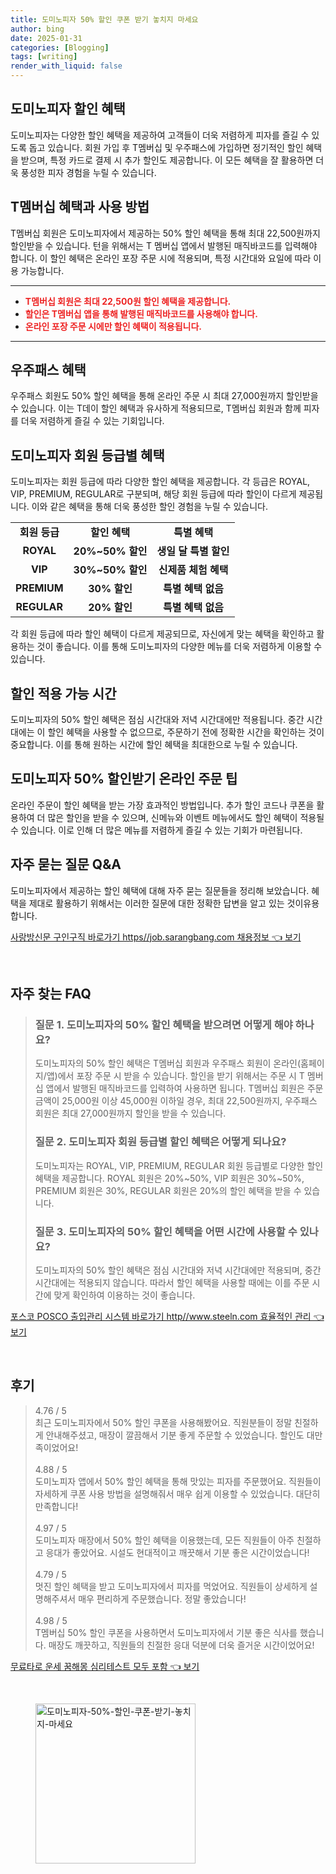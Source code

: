 ```yaml
---
title: 도미노피자 50% 할인 쿠폰 받기 놓치지 마세요
author: bing
date: 2025-01-31
categories: [Blogging]
tags: [writing]
render_with_liquid: false
---
```



<h2 id='도미노피자_할인_혜택'>도미노피자 할인 혜택</h2>

<p>도미노피자는 다양한 할인 혜택을 제공하여 고객들이 더욱 저렴하게 피자를 즐길 수 있도록 돕고 있습니다. 회원 가입 후 T멤버십 및 우주패스에 가입하면 정기적인 할인 혜택을 받으며, 특정 카드로 결제 시 추가 할인도 제공합니다. 이 모든 혜택을 잘 활용하면 더욱 풍성한 피자 경험을 누릴 수 있습니다.</p>

<h2 id='T멤버십_혜택'>T멤버십 혜택과 사용 방법</h2>

<p>T멤버십 회원은 도미노피자에서 제공하는 50% 할인 혜택을 통해 최대 22,500원까지 할인받을 수 있습니다. 턴을 위해서는 T 멤버십 앱에서 발행된 매직바코드를 입력해야 합니다. 이 할인 혜택은 온라인 포장 주문 시에 적용되며, 특정 시간대와 요일에 따라 이용 가능합니다.</p>

<hr />

<ul>
    <li><b><span style="color: #ee2323;">T멤버십 회원은 최대 22,500원 할인 혜택을 제공합니다.</span></b></li>
    <li><b><span style="color: #ee2323;">할인은 T멤버십 앱을 통해 발행된 매직바코드를 사용해야 합니다.</span></b></li>
    <li><b><span style="color: #ee2323;">온라인 포장 주문 시에만 할인 혜택이 적용됩니다.</span></b></li>
</ul>

<hr />

<h2 id='우주패스_혜택'>우주패스 혜택</h2>

<p>우주패스 회원도 50% 할인 혜택을 통해 온라인 주문 시 최대 27,000원까지 할인받을 수 있습니다. 이는 T데이 할인 혜택과 유사하게 적용되므로, T멤버십 회원과 함께 피자를 더욱 저렴하게 즐길 수 있는 기회입니다.</p>

<h2 id='회원_등급별_혜택'>도미노피자 회원 등급별 혜택</h2>

<p>도미노피자는 회원 등급에 따라 다양한 할인 혜택을 제공합니다. 각 등급은 ROYAL, VIP, PREMIUM, REGULAR로 구분되며, 해당 회원 등급에 따라 할인이 다르게 제공됩니다. 이와 같은 혜택을 통해 더욱 풍성한 할인 경험을 누릴 수 있습니다.</p>

<table>
    <tr>
        <td style="text-align: center; height: 17px;"><b>회원 등급</b></td>
        <td style="text-align: center; height: 17px;"><b>할인 혜택</b></td>
        <td style="text-align: center; height: 17px;"><b>특별 혜택</b></td>
    </tr>
    <tr>
        <td style="text-align: center; height: 17px;"><b>ROYAL</b></td>
        <td style="text-align: center; height: 17px;"><b>20%~50% 할인</b></td>
        <td style="text-align: center; height: 17px;"><b>생일 달 특별 할인</b></td>
    </tr>
    <tr>
        <td style="text-align: center; height: 17px;"><b>VIP</b></td>
        <td style="text-align: center; height: 17px;"><b>30%~50% 할인</b></td>
        <td style="text-align: center; height: 17px;"><b>신제품 체험 혜택</b></td>
    </tr>
    <tr>
        <td style="text-align: center; height: 17px;"><b>PREMIUM</b></td>
        <td style="text-align: center; height: 17px;"><b>30% 할인</b></td>
        <td style="text-align: center; height: 17px;"><b>특별 혜택 없음</b></td>
    </tr>
    <tr>
        <td style="text-align: center; height: 17px;"><b>REGULAR</b></td>
        <td style="text-align: center; height: 17px;"><b>20% 할인</b></td>
        <td style="text-align: center; height: 17px;"><b>특별 혜택 없음</b></td>
    </tr>
</table>

<p>각 회원 등급에 따라 할인 혜택이 다르게 제공되므로, 자신에게 맞는 혜택을 확인하고 활용하는 것이 좋습니다. 이를 통해 도미노피자의 다양한 메뉴를 더욱 저렴하게 이용할 수 있습니다.</p>

<h2 id='할인_적용_시간'>할인 적용 가능 시간</h2>

<p>도미노피자의 50% 할인 혜택은 점심 시간대와 저녁 시간대에만 적용됩니다. 중간 시간대에는 이 할인 혜택을 사용할 수 없으므로, 주문하기 전에 정확한 시간을 확인하는 것이 중요합니다. 이를 통해 원하는 시간에 할인 혜택을 최대한으로 누릴 수 있습니다.</p>

<h2 id='할인_받는_팁'>도미노피자 50% 할인받기 온라인 주문 팁</h2>

<p>온라인 주문이 할인 혜택을 받는 가장 효과적인 방법입니다. 추가 할인 코드나 쿠폰을 활용하여 더 많은 할인을 받을 수 있으며, 신메뉴와 이벤트 메뉴에서도 할인 혜택이 적용될 수 있습니다. 이로 인해 더 많은 메뉴를 저렴하게 즐길 수 있는 기회가 마련됩니다.</p>

<h2 id='자주_묻는_질문'>자주 묻는 질문 Q&A</h2>

<p>도미노피자에서 제공하는 할인 혜택에 대해 자주 묻는 질문들을 정리해 보았습니다. 혜택을 제대로 활용하기 위해서는 이러한 질문에 대한 정확한 답변을 알고 있는 것이유용합니다.</p>


<p><a class="click-button" title="사랑방신문 구인구직 바로가기 https//job.sarangbang.com 채용정보" href="https://adkhouse.github.io/posts/%EC%82%AC%EB%9E%91%EB%B0%A9%EC%8B%A0%EB%AC%B8-%EA%B5%AC%EC%9D%B8%EA%B5%AC%EC%A7%81-%EB%B0%94%EB%A1%9C%EA%B0%80%EA%B8%B0-httpsjob.sarangbang.com-%EC%B1%84%EC%9A%A9%EC%A0%95%EB%B3%B4/" rel="dofollow">사랑방신문 구인구직 바로가기 https//job.sarangbang.com 채용정보 👈 보기</a></p><br>
<h2 id='자주_찾는_FAQ'>자주 찾는 FAQ</h2>
<div itemscope="" itemtype="https://schema.org/FAQPage"> 
<blockquote> 
<div itemscope="" itemprop="mainEntity" itemtype="https://schema.org/Question"> 
<h3 itemprop="name">질문 1. 도미노피자의 50% 할인 혜택을 받으려면 어떻게 해야 하나요?</h3> 
<div itemscope="" itemprop="acceptedAnswer" itemtype="https://schema.org/Answer"> 
<span itemprop="text"> 
<p>도미노피자의 50% 할인 혜택은 T멤버십 회원과 우주패스 회원이 온라인(홈페이지/앱)에서 포장 주문 시 받을 수 있습니다. 할인을 받기 위해서는 주문 시 T 멤버십 앱에서 발행된 매직바코드를 입력하여 사용하면 됩니다. T멤버십 회원은 주문 금액이 25,000원 이상 45,000원 이하일 경우, 최대 22,500원까지, 우주패스 회원은 최대 27,000원까지 할인을 받을 수 있습니다.</p> 
</span> 
</div> 
</div> 

<div itemscope="" itemprop="mainEntity" itemtype="https://schema.org/Question"> 
<h3 itemprop="name">질문 2. 도미노피자 회원 등급별 할인 혜택은 어떻게 되나요?</h3> 
<div itemscope="" itemprop="acceptedAnswer" itemtype="https://schema.org/Answer"> 
<span itemprop="text"> 
<p>도미노피자는 ROYAL, VIP, PREMIUM, REGULAR 회원 등급별로 다양한 할인 혜택을 제공합니다. ROYAL 회원은 20%~50%, VIP 회원은 30%~50%, PREMIUM 회원은 30%, REGULAR 회원은 20%의 할인 혜택을 받을 수 있습니다.</p> 
</span> 
</div> 
</div> 

<div itemscope="" itemprop="mainEntity" itemtype="https://schema.org/Question"> 
<h3 itemprop="name">질문 3. 도미노피자의 50% 할인 혜택을 어떤 시간에 사용할 수 있나요?</h3> 
<div itemscope="" itemprop="acceptedAnswer" itemtype="https://schema.org/Answer"> 
<span itemprop="text"> 
<p>도미노피자의 50% 할인 혜택은 점심 시간대와 저녁 시간대에만 적용되며, 중간 시간대에는 적용되지 않습니다. 따라서 할인 혜택을 사용할 때에는 이를 주문 시간에 맞게 확인하여 이용하는 것이 좋습니다.</p> 
</span> 
</div> 
</div> 
</blockquote> 
</div>
<p><a class="click-button" title="포스코 POSCO 출입관리 시스템 바로가기 http//www.steeln.com 효율적인 관리" href="https://adkhouse.github.io/posts/%ED%8F%AC%EC%8A%A4%EC%BD%94-POSCO-%EC%B6%9C%EC%9E%85%EA%B4%80%EB%A6%AC-%EC%8B%9C%EC%8A%A4%ED%85%9C-%EB%B0%94%EB%A1%9C%EA%B0%80%EA%B8%B0-httpwww.steeln.com-%ED%9A%A8%EC%9C%A8%EC%A0%81%EC%9D%B8-%EA%B4%80%EB%A6%AC/" rel="dofollow">포스코 POSCO 출입관리 시스템 바로가기 http//www.steeln.com 효율적인 관리 👈 보기</a></p><br>
<h2 id='후기'>후기</h2>
<div itemscope itemtype="https://schema.org/Product">
  <blockquote>
  <div itemprop="review" itemscope itemtype="https://schema.org/Review">
      <div itemprop="reviewRating" itemscope itemtype="https://schema.org/Rating"> <span itemprop="ratingValue">4.76</span> / <span itemprop="bestRating">5</span> </div>
      <span itemprop="reviewBody">최근 도미노피자에서 50% 할인 쿠폰을 사용해봤어요. 직원분들이 정말 친절하게 안내해주셨고, 매장이 깔끔해서 기분 좋게 주문할 수 있었습니다. 할인도 대만족이었어요!</span>
  </div>
  <br>
  <div itemprop="review" itemscope itemtype="https://schema.org/Review">
      <div itemprop="reviewRating" itemscope itemtype="https://schema.org/Rating"> <span itemprop="ratingValue">4.88</span> / <span itemprop="bestRating">5</span> </div>
      <span itemprop="reviewBody">도미노피자 앱에서 50% 할인 혜택을 통해 맛있는 피자를 주문했어요. 직원들이 자세하게 쿠폰 사용 방법을 설명해줘서 매우 쉽게 이용할 수 있었습니다. 대단히 만족합니다!</span>
  </div>
  <br>
  <div itemprop="review" itemscope itemtype="https://schema.org/Review">
      <div itemprop="reviewRating" itemscope itemtype="https://schema.org/Rating"> <span itemprop="ratingValue">4.97</span> / <span itemprop="bestRating">5</span> </div>
      <span itemprop="reviewBody">도미노피자 매장에서 50% 할인 혜택을 이용했는데, 모든 직원들이 아주 친절하고 응대가 좋았어요. 시설도 현대적이고 깨끗해서 기분 좋은 시간이었습니다!</span>
  </div>
  <br>
  <div itemprop="review" itemscope itemtype="https://schema.org/Review">
      <div itemprop="reviewRating" itemscope itemtype="https://schema.org/Rating"> <span itemprop="ratingValue">4.79</span> / <span itemprop="bestRating">5</span> </div>
      <span itemprop="reviewBody">멋진 할인 혜택을 받고 도미노피자에서 피자를 먹었어요. 직원들이 상세하게 설명해주셔서 매우 편리하게 주문했습니다. 정말 좋았습니다!</span>
  </div>
  <br>
  <div itemprop="review" itemscope itemtype="https://schema.org/Review">
      <div itemprop="reviewRating" itemscope itemtype="https://schema.org/Rating"> <span itemprop="ratingValue">4.98</span> / <span itemprop="bestRating">5</span> </div>
      <span itemprop="reviewBody">T멤버십 50% 할인 쿠폰을 사용하면서 도미노피자에서 기분 좋은 식사를 했습니다. 매장도 깨끗하고, 직원들의 친절한 응대 덕분에 더욱 즐거운 시간이었어요!</span>
  </div>
  </blockquote>
</div>
<p><a class="click-button" title="무료타로 운세 꿈해몽 심리테스트 모두 포함" href="https://adkhouse.github.io/posts/%EB%AC%B4%EB%A3%8C%ED%83%80%EB%A1%9C-%EC%9A%B4%EC%84%B8-%EA%BF%88%ED%95%B4%EB%AA%BD-%EC%8B%AC%EB%A6%AC%ED%85%8C%EC%8A%A4%ED%8A%B8-%EB%AA%A8%EB%91%90-%ED%8F%AC%ED%95%A8/" rel="dofollow">무료타로 운세 꿈해몽 심리테스트 모두 포함 👈 보기</a></p><br>
<figure class="image"><img src="https://adkhouse.github.io/assets/img/thumbnail/도미노피자-50%-할인-쿠폰-받기-놓치지-마세요.webp" alt="도미노피자-50%-할인-쿠폰-받기-놓치지-마세요" width="256" height="256"></figure>